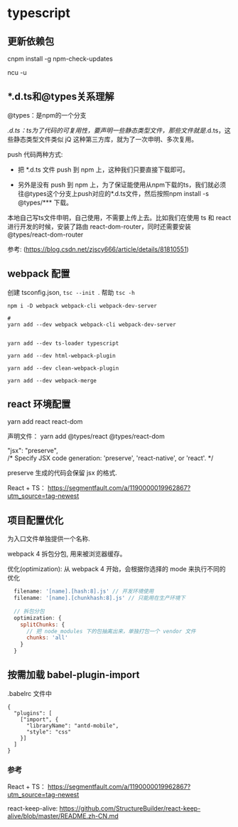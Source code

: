# typescript

## 更新依赖包
cnpm install -g npm-check-updates

ncu -u

## *.d.ts和@types关系理解

@types：是npm的一个分支

*.d.ts：ts为了代码的可复用性，要声明一些静态类型文件，那些文件就是*.d.ts，这些静态类型文件类似 jQ 这种第三方库，就为了一次申明、多次复用。

push 代码两种方式:
- 把 *.d.ts 文件 push 到 npm 上，这种我们只要直接下载即可。

- 另外是没有 push 到 npm 上，为了保证能使用从npm下载的ts，我们就必须往@types这个分支上push对应的*.d.ts文件，然后按照npm install -s @types/*** 下载。

本地自己写ts文件申明，自己使用，不需要上传上去。比如我们在使用 ts 和 react 进行开发的时候，安装了路由 react-dom-router，同时还需要安装 @types/react-dom-router

参考: (https://blog.csdn.net/zjscy666/article/details/81810551)

## webpack 配置

创建 tsconfig.json, `tsc --init `. 帮助 `tsc -h`

```
npm i -D webpack webpack-cli webpack-dev-server

#
yarn add --dev webpack webpack-cli webpack-dev-server


yarn add --dev ts-loader typescript

yarn add --dev html-webpack-plugin 

yarn add --dev clean-webpack-plugin 

yarn add --dev webpack-merge 

```

## react 环境配置

yarn add react react-dom

声明文件：
yarn add @types/react @types/react-dom


"jsx": "preserve",            
/* Specify JSX code generation: 'preserve', 'react-native', or 'react'. */

preserve 生成的代码会保留 jsx 的格式.

React + TS：
https://segmentfault.com/a/1190000019962867?utm_source=tag-newest

## 项目配置优化

为入口文件单独提供一个名称.

webpack 4 拆包分包, 用来被浏览器缓存。

优化(optimization):
从 webpack 4 开始，会根据你选择的 mode 来执行不同的优化

```js
  filename: '[name].[hash:8].js' // 开发环境使用
  filename: '[name].[chunkhash:8].js' // 只能用在生产环境下
      
  // 拆包分包
  optimization: {
    splitChunks: {
      // 把 node_modules 下的包抽离出来，单独打包一个 vendor 文件
      chunks: 'all'
    }
  }
```

## 按需加载 babel-plugin-import
.babelrc 文件中
```
{
  "plugins": [
    ["import", {
      "libraryName": "antd-mobile",
      "style": "css"
    }]
  ]
}
```

### 参考
React + TS：
https://segmentfault.com/a/1190000019962867?utm_source=tag-newest

react-keep-alive:
https://github.com/StructureBuilder/react-keep-alive/blob/master/README.zh-CN.md